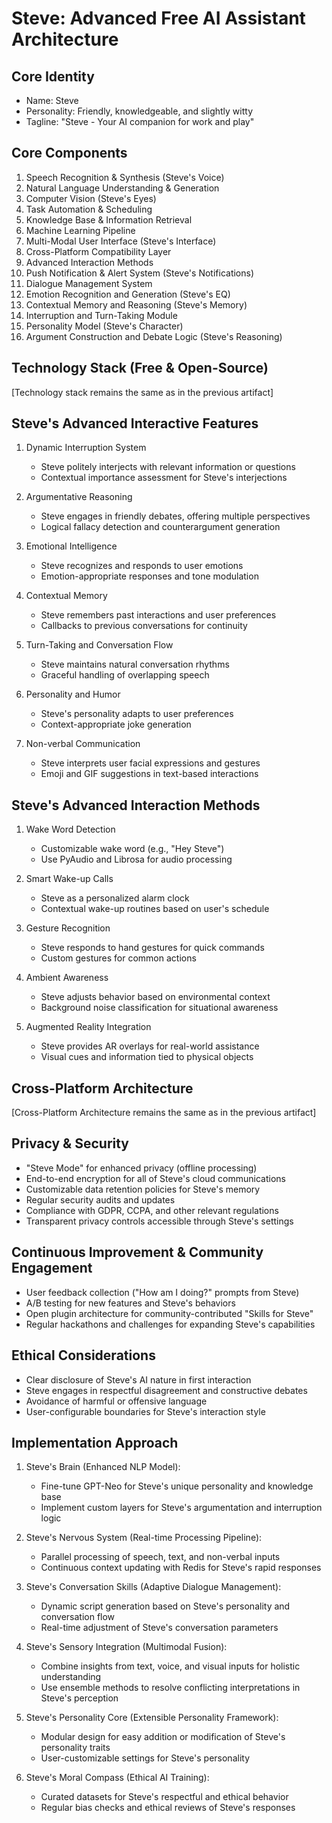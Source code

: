 # Steve: Advanced Free AI Assistant Architecture

## Core Identity
- Name: Steve
- Personality: Friendly, knowledgeable, and slightly witty
- Tagline: "Steve - Your AI companion for work and play"

## Core Components
1. Speech Recognition & Synthesis (Steve's Voice)
2. Natural Language Understanding & Generation
3. Computer Vision (Steve's Eyes)
4. Task Automation & Scheduling
5. Knowledge Base & Information Retrieval
6. Machine Learning Pipeline
7. Multi-Modal User Interface (Steve's Interface)
8. Cross-Platform Compatibility Layer
9. Advanced Interaction Methods
10. Push Notification & Alert System (Steve's Notifications)
11. Dialogue Management System
12. Emotion Recognition and Generation (Steve's EQ)
13. Contextual Memory and Reasoning (Steve's Memory)
14. Interruption and Turn-Taking Module
15. Personality Model (Steve's Character)
16. Argument Construction and Debate Logic (Steve's Reasoning)

## Technology Stack (Free & Open-Source)
[Technology stack remains the same as in the previous artifact]

## Steve's Advanced Interactive Features
1. Dynamic Interruption System
   - Steve politely interjects with relevant information or questions
   - Contextual importance assessment for Steve's interjections

2. Argumentative Reasoning
   - Steve engages in friendly debates, offering multiple perspectives
   - Logical fallacy detection and counterargument generation

3. Emotional Intelligence
   - Steve recognizes and responds to user emotions
   - Emotion-appropriate responses and tone modulation

4. Contextual Memory
   - Steve remembers past interactions and user preferences
   - Callbacks to previous conversations for continuity

5. Turn-Taking and Conversation Flow
   - Steve maintains natural conversation rhythms
   - Graceful handling of overlapping speech

6. Personality and Humor
   - Steve's personality adapts to user preferences
   - Context-appropriate joke generation

7. Non-verbal Communication
   - Steve interprets user facial expressions and gestures
   - Emoji and GIF suggestions in text-based interactions

## Steve's Advanced Interaction Methods
1. Wake Word Detection
   - Customizable wake word (e.g., "Hey Steve")
   - Use PyAudio and Librosa for audio processing

2. Smart Wake-up Calls
   - Steve as a personalized alarm clock
   - Contextual wake-up routines based on user's schedule

3. Gesture Recognition
   - Steve responds to hand gestures for quick commands
   - Custom gestures for common actions

4. Ambient Awareness
   - Steve adjusts behavior based on environmental context
   - Background noise classification for situational awareness

5. Augmented Reality Integration
   - Steve provides AR overlays for real-world assistance
   - Visual cues and information tied to physical objects

## Cross-Platform Architecture
[Cross-Platform Architecture remains the same as in the previous artifact]

## Privacy & Security
- "Steve Mode" for enhanced privacy (offline processing)
- End-to-end encryption for all of Steve's cloud communications
- Customizable data retention policies for Steve's memory
- Regular security audits and updates
- Compliance with GDPR, CCPA, and other relevant regulations
- Transparent privacy controls accessible through Steve's settings

## Continuous Improvement & Community Engagement
- User feedback collection ("How am I doing?" prompts from Steve)
- A/B testing for new features and Steve's behaviors
- Open plugin architecture for community-contributed "Skills for Steve"
- Regular hackathons and challenges for expanding Steve's capabilities

## Ethical Considerations
- Clear disclosure of Steve's AI nature in first interaction
- Steve engages in respectful disagreement and constructive debates
- Avoidance of harmful or offensive language
- User-configurable boundaries for Steve's interaction style

## Implementation Approach
1. Steve's Brain (Enhanced NLP Model):
   - Fine-tune GPT-Neo for Steve's unique personality and knowledge base
   - Implement custom layers for Steve's argumentation and interruption logic

2. Steve's Nervous System (Real-time Processing Pipeline):
   - Parallel processing of speech, text, and non-verbal inputs
   - Continuous context updating with Redis for Steve's rapid responses

3. Steve's Conversation Skills (Adaptive Dialogue Management):
   - Dynamic script generation based on Steve's personality and conversation flow
   - Real-time adjustment of Steve's conversation parameters

4. Steve's Sensory Integration (Multimodal Fusion):
   - Combine insights from text, voice, and visual inputs for holistic understanding
   - Use ensemble methods to resolve conflicting interpretations in Steve's perception

5. Steve's Personality Core (Extensible Personality Framework):
   - Modular design for easy addition or modification of Steve's personality traits
   - User-customizable settings for Steve's personality

6. Steve's Moral Compass (Ethical AI Training):
   - Curated datasets for Steve's respectful and ethical behavior
   - Regular bias checks and ethical reviews of Steve's responses
